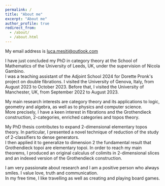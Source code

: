 ```yaml
---
permalink: /
title: "About me"
excerpt: "About me"
author_profile: true
redirect_from: 
  - /about/
  - /about.html
---
```


My email address is luca.mesiti@outlook.com

I have just concluded my PhD in category theory at the School of Mathematics of the University of Leeds, UK, under the supervision of Nicola Gambino.<br /> I was a teaching assistant of the Adjoint School 2024 for Dorette Pronk's project on double fibrations. I visited the University of Genova, Italy, from August 2023 to October 2023. Before that, I visited the University of Manchester, UK, from September 2022 to August 2023.<br />

My main research interests are category theory and its applications to logic, geometry and algebra, as well as to physics and computer science.<br /> More precisely, I have a keen interest in fibrations and the Grothendieck construction, 2-categories, enriched categories and topos theory.

My PhD thesis contributes to expand 2-dimensional elementary topos theory. In particular, I presented a novel technique of reduction of the study of 2-classifiers to dense generators.<br /> I then applied it to generalize to dimension 2 the fundamental result that Grothendieck topoi are elementary topoi. In order to reach my main theorems, I produced an original calculus of colimits in 2-dimensional slices and an indexed version of the Grothendieck construction.

I am very passionate about research and I am a positive person who always smiles. I value love, truth and communication.<br /> In my free time, I like travelling as well as creating and playing board games.

